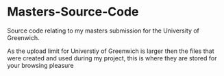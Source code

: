 # Masters-Source-Code
Source code relating to my masters submission for the University of Greenwich.


As the upload limit for Universtiy of Greenwich is larger then the files that were created and used during my project, this is where they are stored for your browsing pleasure

